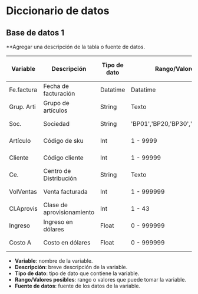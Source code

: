# Diccionario de datos

## Base de datos 1

**Agregar una descripción de la tabla o fuente de datos.

| Variable | Descripción | Tipo de dato | Rango/Valores posibles | Fuente de datos |
| --- | --- | --- | --- | --- |
| Fe.factura | Fecha de facturación | Datatime | Datatime | ERP SAP |
| Grup. Arti |	Grupo de artículos 	| String | Texto | ERP SAP |
| Soc. | 	Sociedad  | String | 'BP01','BP20,'BP30','BP40',BP50','BPCL'  | ERP SAP |
| Artículo 	| Código de sku 	| Int | 1 - 9999 | ERP SAP |
| Cliente |	Código cliente	| Int | 1 - 99999 | ERP SAP |
| Ce.	| Centro de Distribución | String | Texto | ERP SAP |
| VolVentas |	Venta facturada 	| Int | 1 - 999999 | ERP SAP |
| Cl.Aprovis |	Clase de aprovisionamiento 	| Int | 1 - 43 | ERP SAP |
| Ingreso |	Ingreso en dólares	| Float | 0 - 999999 | ERP SAP |
| Costo A |	Costo en dólares | Float | 0 - 999999 | ERP SAP |

- **Variable**: nombre de la variable.
- **Descripción**: breve descripción de la variable.
- **Tipo de dato**: tipo de dato que contiene la variable.
- **Rango/Valores posibles**: rango o valores que puede tomar la variable.
- **Fuente de datos**: fuente de los datos de la variable.
